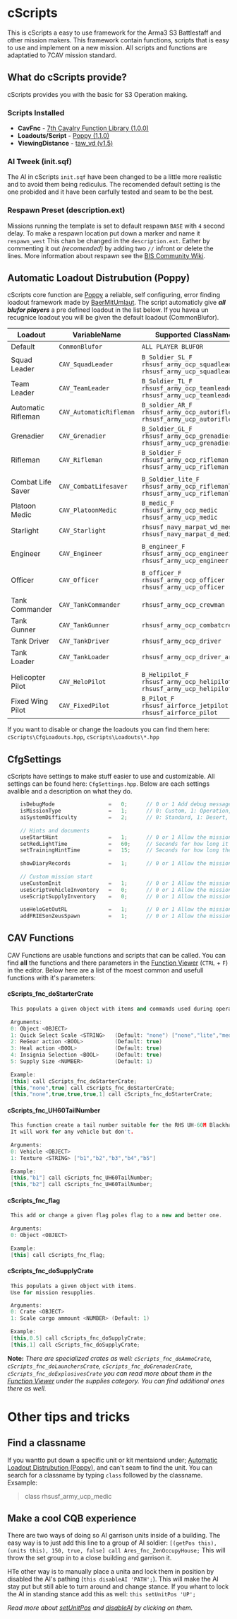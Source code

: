 # cScripts
This is cScripts a easy to use framework for the Arma3 S3 Battlestaff and other mission makers. This framework contain functions, scripts that is easy to use and implement on a new mission. All scripts and functions are adaptatied to 7CAV mission standard.

## What do cScripts provide?
cScripts provides you with the basic for S3 Operation making.

### Scripts Installed
- **CavFnc**                    -   [7th Cavalry Function Library (1.0.0)](https://7cav.us/)
- **Loadouts/Script**           -   [Poppy (1.1.0)](https://github.com/BaerMitUmlaut/Poppy)
- **ViewingDistance**           -   [taw_vd (v1.5)](http://www.armaholic.com/page.php?id=19751)

### AI Tweek (init.sqf)
The AI in cScripts `init.sqf` have been changed to be a little more realistic and to avoid them being rediculus. The recomended default setting is the one probided and it have been carfully tested and seam to be the best.

### Respawn Preset (description.ext)
Missions running the template is set to default respawn `BASE` with `4` second delay. To make a respawn location put down a marker and name it `respawn_west` This chan be changed in the `description.ext`. Eather by commenting it out *(recomended)* by adding two `//` infront or delete the lines.
More information about respawn see the [BIS Community Wiki](https://community.bistudio.com/wiki/Arma_3_Respawn).

## Automatic Loadout Distrubution (Poppy)
cScripts core function are [Poppy](https://github.com/BaerMitUmlaut/Poppy) a reliable, self configuring, error finding loadout framework made by [BaerMitUmlaut](https://github.com/BaerMitUmlaut). The script automaticly give ___all blufor players___ a pre defined loadout in the list below. If you havea un recugnice loadout you will be given the default loadout (CommonBlufor).

| Loadout             | VariableName            | Supported ClassNames                                                              |
|---------------------|-------------------------|-----------------------------------------------------------------------------------|
| Default             | `CommonBlufor`          | `ALL PLAYER BLUFOR`                                                               |
| Squad Leader        | `CAV_SquadLeader`       | `B_Soldier_SL_F` `rhsusf_army_ocp_squadleader` `rhsusf_army_ucp_squadleader`      |
| Team Leader         | `CAV_TeamLeader`        | `B_Soldier_TL_F` `rhsusf_army_ocp_teamleader` `rhsusf_army_ucp_teamleader`        |
| Automatic Rifleman  | `CAV_AutomaticRifleman` | `B_soldier_AR_F` `rhsusf_army_ocp_autorifleman` `rhsusf_army_ucp_autorifleman`    |
| Grenadier           | `CAV_Grenadier`         | `B_Soldier_GL_F` `rhsusf_army_ocp_grenadier` `rhsusf_army_ucp_grenadier`          |
| Rifleman            | `CAV_Rifleman`          | `B_Soldier_F` `rhsusf_army_ocp_rifleman` `rhsusf_army_ucp_rifleman`               |
|                     |                         |                                                                                   |
| Combat Life Saver   | `CAV_CombatLifesaver`   | `B_Soldier_lite_F` `rhsusf_army_ocp_riflemanl` `rhsusf_army_ucp_riflemanl`        |
| Platoon Medic       | `CAV_PlatoonMedic`      | `B_medic_F` `rhsusf_army_ocp_medic` `rhsusf_army_ucp_medic`                       |
| Starlight           | `CAV_Starlight`         | `rhsusf_navy_marpat_wd_medic` `rhsusf_navy_marpat_d_medic`                        |
|                     |                         |                                                                                   |
| Engineer            | `CAV_Engineer`          | `B_engineer_F` `rhsusf_army_ocp_engineer` `rhsusf_army_ucp_engineer`              |
|                     |                         |                                                                                   |
| Officer             | `CAV_Officer`           | `B_officer_F` `rhsusf_army_ocp_officer` `rhsusf_army_ucp_officer`                 |
|                     |                         |                                                                                   |
| Tank Commander      | `CAV_TankCommander`     | `rhsusf_army_ocp_crewman`                                                         |
| Tank Gunner         | `CAV_TankGunner`        | `rhsusf_army_ocp_combatcrewman`                                                   |
| Tank Driver         | `CAV_TankDriver`        | `rhsusf_army_ocp_driver`                                                          |
| Tank Loader         | `CAV_TankLoader`        | `rhsusf_army_ocp_driver_armored`                                                  |
|                     |                         |                                                                                   |
| Helicopter Pilot    | `CAV_HeloPilot`         | `B_Helipilot_F` `rhsusf_army_ocp_helipilot` `rhsusf_army_ucp_helipilot`           |
| Fixed Wing Pilot    | `CAV_FixedPilot`        | `B_Pilot_F` `rhsusf_airforce_jetpilot` `rhsusf_airforce_pilot`                    |
If you want to disable or change the loadouts you can find them here: `cScripts\CfgLoadouts.hpp`, `cScripts\Loadouts\*.hpp`

## CfgSettings
cScripts have settings to make stuff easier to use and customizable. All settings can be found here: `CfgSettings.hpp`. Below are each settings avalible and a description on what they do.

``` c++
    isDebugMode                 =   0;      // 0 or 1 Add debug messages in the log (Default: 0)
    isMissionType               =   1;      // 0: Custom, 1: Operation, 2: Training (Default: 1)
    aiSystemDifficulty          =   2;      // 0: Standard, 1: Desert, 2: Dumb As Fuck (Default: 0)
    
    // Hints and documents
    useStartHint                =   1;      // 0 or 1 Allow the mission to run the RedLightHint or TrainingMissionHint depends on mission type (Default: 1)
    setRedLightTime             =   60;     // Seconds for how long it is red light (Default: 60)
    setTrainingHintTime         =   15;     // Seconds for how long the hint is shown (Default: 15)
 
    showDiaryRecords            =   1;      // 0 or 1 Allow the mission to add Radio Reports and 7th Cavalry records on mission start. (Default: 1)
    
    // Custom mission start
    useCustomInit               =   1;      // 0 or 1 Allow the mission to run CustomInits on mission start. (Default: 1)
    useScriptVehicleInventory   =   0;      // 0 or 1 Allow the mission to change Vehicles inventory on mission start. (Default: 0)
    useScriptSupplyInventory    =   0;      // 0 or 1 Allow the mission to change Supply crate inventorys on mission start. (Default: 0)
    
    useHeloGetOutRL             =   1;      // 0 or 1 Allow the mission to add Get Out Left/Right on helicopters. (Default: 1)
    addFRIESonZeusSpawn         =   1;      // 0 or 1 Allow the mission to add FRIE to helicopters spawned by Zeus. (Default: 1)
```

## CAV Functions
CAV Functions are usable functions and scripts that can be called. You can find __all__ the functions and there parameters in the [Function Viewer](https://community.bistudio.com/wiki/Functions_Library_(Arma_3)#Finding_a_Function) (`CTRL` + `F`) in the editor. Below here are a list of the moest common and usefull functions with it's parameters:
#### cScripts_fnc_doStarterCrate
``` c++
 This populats a given object with items and commands used during operations.
 
 Arguments:
 0: Object <OBJECT>
 1: Quick Select Scale <STRING>   (Default: "none") ["none","lite","medium","full","ranger"]
 2: ReGear action <BOOL>          (Default: true)
 3: Heal action <BOOL>            (Default: true)
 4: Insignia Selection <BOOL>     (Default: true)
 5: Supply Size <NUMBER>          (Default: 1)
 
 Example:
 [this] call cScripts_fnc_doStarterCrate;
 [this,"none",true] call cScripts_fnc_doStarterCrate;
 [this,"none",true,true,true,1] call cScripts_fnc_doStarterCrate;
```
#### cScripts_fnc_UH60TailNumber
``` c++
 This function create a tail number suitable for the RHS UH-60M Blackhawk.
 It will work for any vehicle but don't.
 
 Arguments:
 0: Vehicle <OBJECT>
 1: Texture <STRING> ["b1","b2","b3","b4","b5"]
 
 Example:
 [this,"b1"] call cScripts_fnc_UH60TailNumber;
 [this,"b2"] call cScripts_fnc_UH60TailNumber;
```

#### cScripts_fnc_flag
``` c++
 This add or change a given flag poles flag to a new and better one.
 
 Arguments:
 0: Object <OBJECT>
 
 Example:
 [this] call cScripts_fnc_flag;
```

#### cScripts_fnc_doSupplyCrate
``` c++
 This populats a given object with items.
 Use for mission resupplies.

 Arguments:
 0: Crate <OBJECT>
 1: Scale cargo ammount <NUMBER> (Default: 1)
 
 Example:
 [this,0.5] call cScripts_fnc_doSupplyCrate;
 [this,1] call cScripts_fnc_doSupplyCrate;
```
**Note:** *There are specialized crates as well: `cScripts_fnc_doAmmoCrate`, `cScripts_fnc_doLaunchersCrate`, `cScripts_fnc_doGrenadesCrate`, `cScripts_fnc_doExplosivesCrate` you can read more about them in the [Function Viewer](https://community.bistudio.com/wiki/Functions_Library_(Arma_3)#Finding_a_Function) under the supplies category. You can find additional ones there as well.*


# Other tips and tricks
## Find a classname
If you wantto put down a specific unit or kit mentaiond under; [Automatic Loadout Distrubution (Poppy)](#automatic-loadout-distrubution-poppy), and can't seam to find the unit. You can search for a classname by typing `class` followed by the classname.
Exsample:
> class rhsusf_army_ucp_medic

## Make a cool CQB experience
There are two ways of doing so AI garrison units inside of a building. The easy way is to just add this line to a group of AI soldier:
```[(getPos this), (units this), 150, true, false] call Ares_fnc_ZenOccupyHouse;```
This will throw the set group in to a close building and garrison it.

HTe other way is to manually place a unita and lock them in position by disabled the AI's pathing (`this disableAI 'PATH';`). This will make the AI stay put but still able to turn around and change stance. If you whant to lock the AI in standing stance add this as well: `this setUnitPos 'UP';`

*Read more about [setUnitPos](https://community.bistudio.com/wiki/setUnitPos) and [disableAI](https://community.bistudio.com/wiki/disableAI) by clicking on them.*
